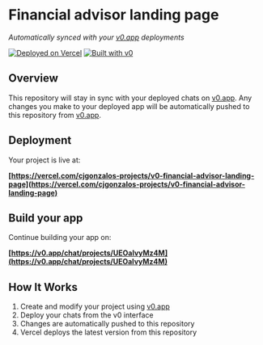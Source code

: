 # Financial advisor landing page

*Automatically synced with your [v0.app](https://v0.app) deployments*

[![Deployed on Vercel](https://img.shields.io/badge/Deployed%20on-Vercel-black?style=for-the-badge&logo=vercel)](https://vercel.com/cjgonzalos-projects/v0-financial-advisor-landing-page)
[![Built with v0](https://img.shields.io/badge/Built%20with-v0.app-black?style=for-the-badge)](https://v0.app/chat/projects/UEOaIvyMz4M)

## Overview

This repository will stay in sync with your deployed chats on [v0.app](https://v0.app).
Any changes you make to your deployed app will be automatically pushed to this repository from [v0.app](https://v0.app).

## Deployment

Your project is live at:

**[https://vercel.com/cjgonzalos-projects/v0-financial-advisor-landing-page](https://vercel.com/cjgonzalos-projects/v0-financial-advisor-landing-page)**

## Build your app

Continue building your app on:

**[https://v0.app/chat/projects/UEOaIvyMz4M](https://v0.app/chat/projects/UEOaIvyMz4M)**

## How It Works

1. Create and modify your project using [v0.app](https://v0.app)
2. Deploy your chats from the v0 interface
3. Changes are automatically pushed to this repository
4. Vercel deploys the latest version from this repository